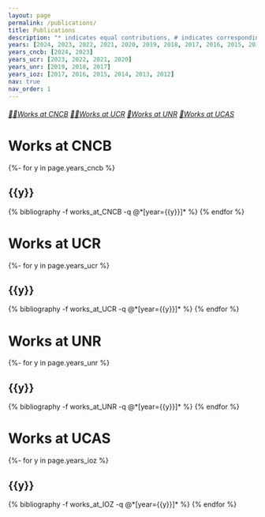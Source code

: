 ```yaml
---
layout: page
permalink: /publications/
title: Publications
description: "* indicates equal contributions, # indicates corresponding author.<h6>An up-to-date list is available on <a href='https://scholar.google.com/citations?user=v04jJXoAAAAJ&hl=en'>Google Scholar</a>.</h6>"
years: [2024, 2023, 2022, 2021, 2020, 2019, 2018, 2017, 2016, 2015, 2014, 2013, 2012]
years_cncb: [2024, 2023]
years_ucr: [2023, 2022, 2021, 2020]
years_unr: [2019, 2018, 2017]
years_ioz: [2017, 2016, 2015, 2014, 2013, 2012]
nav: true
nav_order: 1
---
```

<!-- altmetric -->
<script type='text/javascript' src='https://d1bxh8uas1mnw7.cloudfront.net/assets/embed.js'></script>
<script async src="https://badge.dimensions.ai/badge.js" charset="utf-8"></script>

<!-- _pages/publications.md -->
<div class="publications">

<h6>
<a href="#works_at_CNCB">🧑‍🏫Works at CNCB</a>
<a href="#works_at_UCR">👨‍🎓Works at UCR</a>
<a href="#works_at_UNR">🧑Works at UNR</a>
<a href="#works_at_IOZ">👶Works at UCAS</a>
</h6>

<a name="works_at_CNCB"></a>
<h1>Works at CNCB</h1>

{%- for y in page.years_cncb %}
  <h2 class="year">{{y}}</h2>
  {% bibliography -f works_at_CNCB -q @*[year={{y}}]* %}
{% endfor %}

<a name="works_at_UCR"></a>
<h1>Works at UCR</h1>

{%- for y in page.years_ucr %}
  <h2 class="year">{{y}}</h2>
  {% bibliography -f works_at_UCR -q @*[year={{y}}]* %}
{% endfor %}

<a name="works_at_UNR"></a>
<h1>Works at UNR</h1>

{%- for y in page.years_unr %}
  <h2 class="year">{{y}}</h2>
  {% bibliography -f works_at_UNR -q @*[year={{y}}]* %}
{% endfor %}

<a name="works_at_IOZ"></a>
<h1>Works at UCAS</h1>

{%- for y in page.years_ioz %}
  <h2 class="year">{{y}}</h2>
  {% bibliography -f works_at_IOZ -q @*[year={{y}}]* %}
{% endfor %}

</div>

